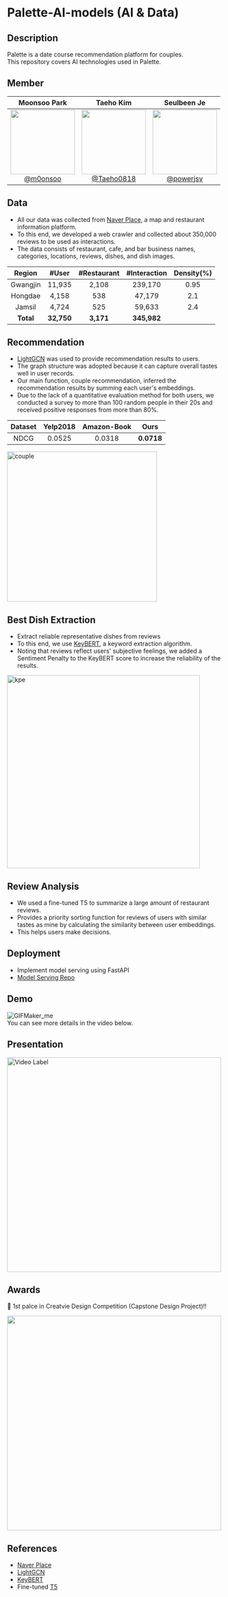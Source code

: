 # Palette-AI-models (AI & Data)

## Description

Palette is a date course recommendation platform for couples. <br>
This repository covers AI technologies used in Palette.

## Member

<div align="center">

| **Moonsoo Park** | **Taeho Kim** | **Seulbeen Je** |
| :------: |  :------: | :------: |
| [<img src="https://avatars.githubusercontent.com/m0onsoo" height=150 width=150> <br/> @m0onsoo](https://github.com/m0onsoo) | [<img src="https://avatars.githubusercontent.com/Taeho0818" height=150 width=150> <br/> @Taeho0818](https://github.com/Taeho0818) | [<img src="https://avatars.githubusercontent.com/powerjsv?" height=150 width=150> <br/> @powerjsv](https://github.com/powerjsv) |

</div>

## Data

- All our data was collected from [Naver Place](https://map.naver.com/p/entry/place/1359279525?c=15.00,0,0,0,dh&placePath=/home), a map and restaurant information platform.
- To this end, we developed a web crawler and collected about 350,000 reviews to be used as interactions.
- The data consists of restaurant, cafe, and bar business names, categories, locations, reviews, dishes, and dish images.

| **Region** | **#User** | **#Restaurant** | **#Interaction** | **Density(%)** |
| :------: |  :------: | :------: | :------: | :------: |
| Gwangjin | 11,935 | 2,108 | 239,170 | 0.95 |
| Hongdae | 4,158 | 538 | 47,179 | 2.1 |
| Jamsil | 4,724 | 525 | 59,633 | 2.4 |
| **Total** | **32,750** | **3,171** | **345,982** |  |

## Recommendation

- [LightGCN](https://github.com/gusye1234/LightGCN-PyTorch) was used to provide recommendation results to users.
- The graph structure was adopted because it can capture overall tastes well in user records.
- Our main function, couple recommendation, inferred the recommendation results by summing each user's embeddings.
- Due to the lack of a quantitative evaluation method for both users, we conducted a survey to more than 100 random people in their 20s and received positive responses from more than 80%.

| **Dataset** | Yelp2018 | Amazon-Book | __Ours__ |
| :------: | :------: | :------: | :------: |
| NDCG | 0.0525 | 0.0318 | __0.0718__ |

<img width="350" alt="couple" src="https://github.com/user-attachments/assets/cf8cd784-624e-43a0-a902-23c690cba74a">
</br>

## Best Dish Extraction

- Extract reliable representative dishes from reviews
- To this end, we use [KeyBERT](https://github.com/MaartenGr/KeyBERT), a keyword extraction algorithm.
- Noting that reviews reflect users' subjective feelings, we added a Sentiment Penalty to the KeyBERT score to increase the reliability of the results.
  
<img width="450" alt="kpe" src="https://github.com/user-attachments/assets/a7743047-049c-457a-a8d7-016efcf74b80">

## Review Analysis

- We used a fine-tuned T5 to summarize a large amount of restaurant reviews.
- Provides a priority sorting function for reviews of users with similar tastes as mine by calculating the similarity between user embeddings.
- This helps users make decisions.

## Deployment

- Implement model serving using FastAPI
- [Model Serving Repo](https://github.com/SJU-Capstone-DS-DayOne/Model_serving)

## Demo

![GIFMaker_me](https://github.com/user-attachments/assets/6b4867b1-f008-41ce-9435-d15384b99b96)  
You can see more details in the video below.

## Presentation

<a href="https://www.youtube.com/watch?v=nPBuqKDOywo">
  <img src="https://img.youtube.com/vi/nPBuqKDOywo/sddefault.jpg" alt="Video Label" width="500" />
</a>


## Awards

🎉 1st palce in Creatvie Design Competition (Capstone Design Project)!!

<img src="https://github.com/user-attachments/assets/8f12fc84-94c9-49a4-b22d-d8aabcf863e3" width="500" />

## References

- [Naver Place](https://map.naver.com/p/entry/place)
- [LightGCN](https://github.com/gusye1234/LightGCN-PyTorch)
- [KeyBERT](https://github.com/MaartenGr/KeyBERT)
- Fine-tuned [T5](https://huggingface.co/eenzeenee/t5-base-korean-summarization)
